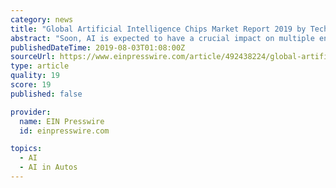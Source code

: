 ```yaml
---
category: news
title: "Global Artificial Intelligence Chips Market Report 2019 by Technology, Future Trends, Top Key Players and more..."
abstract: "Soon, AI is expected to have a crucial impact on multiple end-use applications such as driverless cars, healthcare diagnostics, and physical assistance in elder care. Global Artificial Intelligence Chips Market Report 2019 - Market Size, Share, Price ..."
publishedDateTime: 2019-08-03T01:08:00Z
sourceUrl: https://www.einpresswire.com/article/492438224/global-artificial-intelligence-chips-market-report-2019-by-technology-future-trends-top-key-players-and-more
type: article
quality: 19
score: 19
published: false

provider:
  name: EIN Presswire
  id: einpresswire.com

topics:
  - AI
  - AI in Autos
---
```

